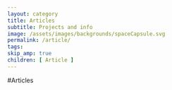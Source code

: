 ```yaml
---
layout: category
title: Articles
subtitle: Projects and info
image: /assets/images/backgrounds/spaceCapsule.svg
permalink: /article/
tags:
skip_amp: true
children: [ Article ]
---
```

#Articles
